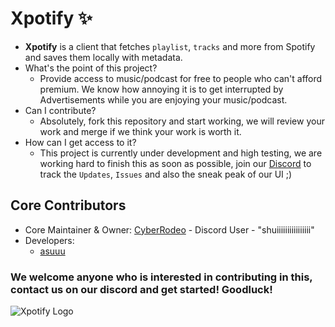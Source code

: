 # Xpotify ✨
- **Xpotify** is a client that fetches `playlist`, `tracks` and more from Spotify and saves them locally with metadata.
- What's the point of this project?
  - Provide access to music/podcast for free to people who can't afford premium. We know how annoying it is to get interrupted by Advertisements while you are enjoying your music/podcast.
- Can I contribute?
  - Absolutely, fork this repository and start working, we will review your work and merge if we think your work is worth it.
- How can I get access to it?
  - This project is currently under development and high testing, we are working hard to finish this as soon as possible, join our [Discord](https://discord.gg/5QhqjbyXrQ) to track the `Updates`, `Issues` and also the sneak peak of our UI ;)
 
## Core Contributors
- Core Maintainer & Owner: [CyberRodeo](https://github.com/CyberRodeo) - Discord User - "shuiiiiiiiiiiiiiiii"
- Developers:
  - [asuuu](https://github.com/hikenoesu)
 
### We welcome anyone who is interested in contributing in this, contact us on our discord and get started! Goodluck!

![Xpotify Logo](https://media.discordapp.net/attachments/1237826800390766672/1244961930431565854/Xnew-b-l.png?ex=67e3d826&is=67e286a6&hm=e808a28fb236db7d0023e44bfd8b99e59fd48f6e834d2c69c9f9214cea406671&=&format=webp&quality=lossless&width=864&height=864)
